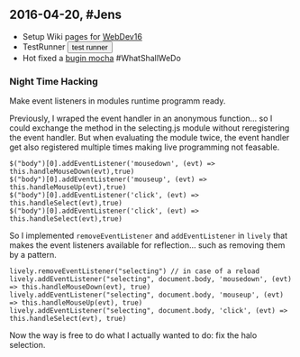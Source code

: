 ## 2016-04-20, #Jens

- Setup Wiki pages for [WebDev16](WebDev16)
- TestRunner 
  <button onclick='lively.components.openInWindow(lively.components.createComponent("lively-testrunner"))'>test runner</button>
- Hot fixed a [bugin mocha](https://github.com/mochajs/mocha/pull/2112) #WhatShallWeDo

### Night Time Hacking

Make event listeners in modules runtime programm ready.

Previously, I wraped the event handler in an anonymous function... so I could exchange the method in the selecting.js module without reregistering the event handler. But when evaluating the module twice, the event handler get also registered multiple times making live programming not feasable. 
```
$("body")[0].addEventListener('mousedown', (evt) => this.handleMouseDown(evt),true)
$("body")[0].addEventListener('mouseup', (evt) => this.handleMouseUp(evt),true)
$("body")[0].addEventListener('click', (evt) => this.handleSelect(evt),true)
$("body")[0].addEventListener('click', (evt) => this.handleSelect(evt),true)
```

So I implemented ``removeEventListener`` and ``addEventListener`` in ``lively`` that makes the event listeners available for reflection... such as removing them by a pattern.

```
lively.removeEventListener("selecting") // in case of a reload
lively.addEventListener("selecting", document.body, 'mousedown', (evt) => this.handleMouseDown(evt), true)
lively.addEventListener("selecting", document.body, 'mouseup', (evt) => this.handleMouseUp(evt), true)
lively.addEventListener("selecting", document.body, 'click', (evt) => this.handleSelect(evt), true)
```

Now the way is free to do what I actually wanted to do: fix the halo selection.  

